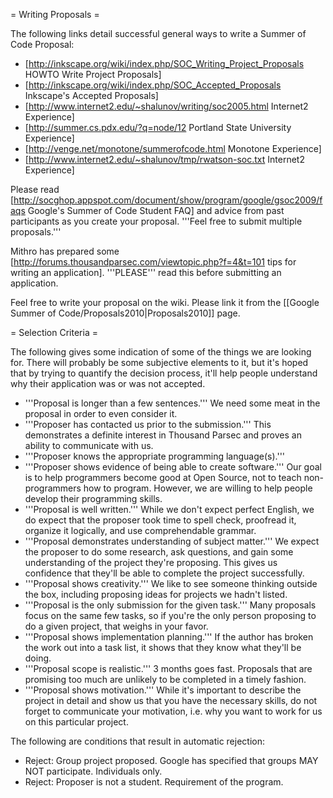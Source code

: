 = Writing Proposals =

The following links detail successful general ways to write a Summer of Code Proposal:

* [http://inkscape.org/wiki/index.php/SOC_Writing_Project_Proposals HOWTO Write Project Proposals]
* [http://inkscape.org/wiki/index.php/SOC_Accepted_Proposals Inkscape's Accepted Proposals]
* [http://www.internet2.edu/~shalunov/writing/soc2005.html Internet2 Experience]
* [http://summer.cs.pdx.edu/?q=node/12 Portland State University Experience]
* [http://venge.net/monotone/summerofcode.html Monotone Experience]
* [http://www.internet2.edu/~shalunov/tmp/rwatson-soc.txt Internet2 Experience]

Please read [http://socghop.appspot.com/document/show/program/google/gsoc2009/faqs Google's Summer of Code Student FAQ] and advice from past participants as you create your proposal. '''Feel free to submit multiple proposals.'''

Mithro has prepared some [http://forums.thousandparsec.com/viewtopic.php?f=4&t=101 tips for writing an application]. '''PLEASE''' read this before submitting an application.

Feel free to write your proposal on the wiki. Please link it from the [[Google Summer of Code/Proposals2010|Proposals2010]] page.

= Selection Criteria =

The following gives some indication of some of the things we are looking for. There will probably be some subjective elements to it, but it's hoped that by trying to quantify the decision process, it'll help people understand why their application was or was not accepted.

* '''Proposal is longer than a few sentences.''' We need some meat in the proposal in order to even consider it.
* '''Proposer has contacted us prior to the submission.''' This demonstrates a definite interest in Thousand Parsec and proves an ability to communicate with us.
* '''Proposer knows the appropriate programming language(s).'''
* '''Proposer shows evidence of being able to create software.''' Our goal is to help programmers become good at Open Source, not to teach non-programmers how to program. However, we are willing to help people develop their programming skills.
* '''Proposal is well written.''' While we don't expect perfect English, we do expect that the proposer took time to spell check, proofread it, organize it logically, and use comprehendable grammar.
* '''Proposal demonstrates understanding of subject matter.''' We expect the proposer to do some research, ask questions, and gain some understanding of the project they're proposing. This gives us confidence that they'll be able to complete the project successfully.
* '''Proposal shows creativity.''' We like to see someone thinking outside the box, including proposing ideas for projects we hadn't listed.
* '''Proposal is the only submission for the given task.''' Many proposals focus on the same few tasks, so if you're the only person proposing to do a given project, that weighs in your favor.
* '''Proposal shows implementation planning.''' If the author has broken the work out into a task list, it shows that they know what they'll be doing.
* '''Proposal scope is realistic.''' 3 months goes fast. Proposals that are promising too much are unlikely to be completed in a timely fashion.
* '''Proposal shows motivation.''' While it's important to describe the project in detail and show us that you have the necessary skills, do not forget to communicate your motivation, i.e. why you want to work for us on this particular project.

The following are conditions that result in automatic rejection:

* Reject: Group project proposed. Google has specified that groups MAY NOT participate. Individuals only.
* Reject: Proposer is not a student. Requirement of the program.
